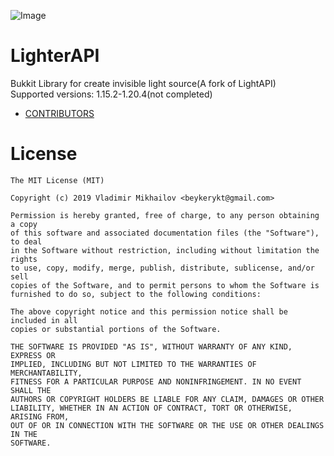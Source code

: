 ![Image](/images/logo5.png)

# LighterAPI

Bukkit Library for create invisible light source(A fork of LightAPI)  
Supported versions: 1.15.2-1.20.4(not completed)

- [CONTRIBUTORS](https://github.com/BeYkeRYkt/LightAPI/graphs/contributors)

# License

```
The MIT License (MIT)

Copyright (c) 2019 Vladimir Mikhailov <beykerykt@gmail.com>

Permission is hereby granted, free of charge, to any person obtaining a copy
of this software and associated documentation files (the "Software"), to deal
in the Software without restriction, including without limitation the rights
to use, copy, modify, merge, publish, distribute, sublicense, and/or sell
copies of the Software, and to permit persons to whom the Software is
furnished to do so, subject to the following conditions:

The above copyright notice and this permission notice shall be included in all
copies or substantial portions of the Software.

THE SOFTWARE IS PROVIDED "AS IS", WITHOUT WARRANTY OF ANY KIND, EXPRESS OR
IMPLIED, INCLUDING BUT NOT LIMITED TO THE WARRANTIES OF MERCHANTABILITY,
FITNESS FOR A PARTICULAR PURPOSE AND NONINFRINGEMENT. IN NO EVENT SHALL THE
AUTHORS OR COPYRIGHT HOLDERS BE LIABLE FOR ANY CLAIM, DAMAGES OR OTHER
LIABILITY, WHETHER IN AN ACTION OF CONTRACT, TORT OR OTHERWISE, ARISING FROM,
OUT OF OR IN CONNECTION WITH THE SOFTWARE OR THE USE OR OTHER DEALINGS IN THE
SOFTWARE.